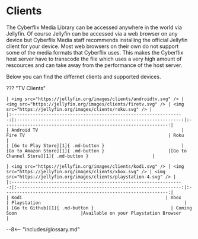 # Clients
The Cyberflix Media Library can be accessed anywhere in the world via Jellyfin. Of course Jellyfin can be accessed via a web browser on any device but Cyberflix Media staff recommends installing the official Jellyfin client for your device. Most web browsers on their own do not support some of the media formats that Cyberflix uses. This makes the Cyberflix host server have to transcode the file which uses a very high amount of rescources and can take away from the performance of the host server.

Below you can find the differnet clients and supported devices.

??? "TV Clients"

    | <img src="https://jellyfin.org/images/clients/androidtv.svg" /> | <img src="https://jellyfin.org/images/clients/firetv.svg" /> | <img src="https://jellyfin.org/images/clients/roku.svg" /> |
    |:-----------------------------------------------------------------:|:--------------------------------------------------------------:|:--------------------------------------------------------------:|
    | Android TV                                                      | Fire TV                                                      | Roku                                                      |
    | [Go to Play Store][1]{ .md-button }                             | [Go to Amazon Store][1]{ .md-button }                        |[Go to Channel Store][1]{ .md-button }                        |
    
    | <img src="https://jellyfin.org/images/clients/kodi.svg" /> | <img src="https://jellyfin.org/images/clients/xbox.svg" /> | <img src="https://jellyfin.org/images/clients/playstation-4.svg" /> |
    |:-----------------------------------------------------------------:|:--------------------------------------------------------------:|:--------------------------------------------------------------:|
    | Kodi                                                      | Xbox                                                      | Playstation                                                      |
    | [Go to Github][1]{ .md-button }                             | Coming Soon                        |Available on your Playstation Browser                        |



[1]: https://play.google.com/store/apps/details?id=org.jellyfin.androidtv
--8<-- "includes/glossary.md"
